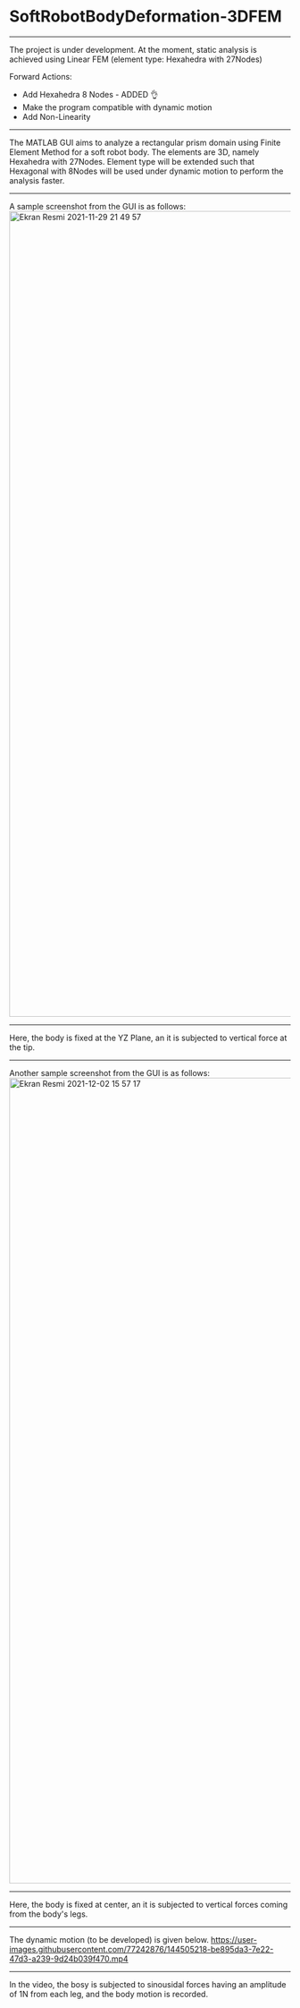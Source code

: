 # SoftRobotBodyDeformation-3DFEM
---

The project is under development. At the moment, static analysis is achieved using Linear FEM (element type: Hexahedra with 27Nodes)

Forward Actions:
- Add Hexahedra 8 Nodes - ADDED 👌
- Make the program compatible with dynamic motion
- Add Non-Linearity

---

The MATLAB GUI aims to analyze a rectangular prism domain using Finite Element Method for a soft robot body. The elements are 3D, namely Hexahedra with 27Nodes. Element type will be extended such that Hexagonal with 8Nodes will be used under dynamic motion to perform the analysis faster. 


---
A sample screenshot from the GUI is as follows:<img width="1440" alt="Ekran Resmi 2021-11-29 21 49 57" src="https://user-images.githubusercontent.com/77242876/143926927-4856d271-808c-4328-8ccf-b4a9602054f5.png">


---

Here, the body is fixed at the YZ Plane, an it is subjected to vertical force at the tip. 

----

Another sample screenshot from the GUI is as follows:
<img width="1440" alt="Ekran Resmi 2021-12-02 15 57 17" src="https://user-images.githubusercontent.com/77242876/144426963-f184ea4b-61c6-47c2-8cc9-223fdeefc7eb.png">

---

Here, the body is fixed at center, an it is subjected to vertical forces coming from the body's legs.

----

The dynamic motion (to be developed) is given below. 
https://user-images.githubusercontent.com/77242876/144505218-be895da3-7e22-47d3-a239-9d24b039f470.mp4

----

In the video, the bosy is subjected to sinousidal forces having an amplitude of 1N from each leg, and the body motion is recorded.



